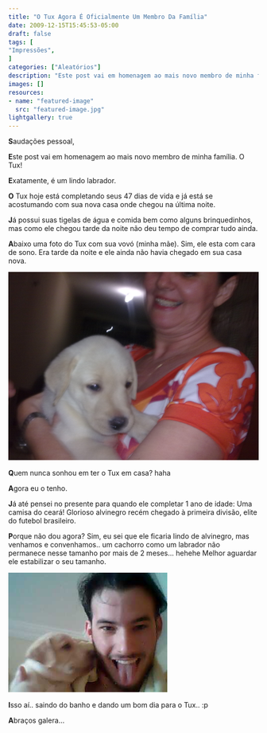 ```yaml
---
title: "O Tux Agora É Oficialmente Um Membro Da Família"
date: 2009-12-15T15:45:53-05:00
draft: false
tags: [
"Impressões",
]
categories: ["Aleatórios"]
description: "Este post vai em homenagem ao mais novo membro de minha família. O Tux!"
images: []
resources:
- name: "featured-image"
  src: "featured-image.jpg"
lightgallery: true
---
```

**S**audações pessoal,

**E**ste post vai em homenagem ao mais novo membro de minha família. O Tux!

<!--more-->

**E**xatamente, é um lindo labrador.

**O** Tux hoje está completando seus 47 dias de vida e já está se acostumando com sua nova casa onde chegou na última noite.

**J**á possui suas tigelas de água e comida bem como alguns brinquedinhos, mas como ele chegou tarde da noite não deu tempo de comprar tudo ainda.

**A**baixo uma foto do Tux com sua vovó (minha mãe). Sim, ele esta com cara de sono. Era tarde da noite e ele ainda não havia chegado em sua casa nova.

![Tux Dog](tuxdog2.jpg)

**Q**uem nunca sonhou em ter o Tux em casa? haha

**A**gora eu o tenho.

**J**á até pensei no presente para quando ele completar 1 ano de idade: Uma camisa do ceará! Glorioso alvinegro recém chegado à primeira divisão, elite do futebol brasileiro.

**P**orque não dou agora? Sim, eu sei que ele ficaria lindo de alvinegro, mas venhamos e convenhamos.. um cachorro como um labrador não permanece nesse tamanho por mais de 2 meses... hehehe Melhor aguardar ele estabilizar o seu tamanho.

![Tux Dog](tuxdog3.jpg)

**I**sso aí.. saindo do banho e dando um bom dia para o Tux.. :p

**A**braços galera...
